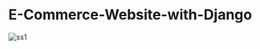 # E-Commerce-Website-with-Django
![ss1](https://user-images.githubusercontent.com/90494573/149345986-f50ec5f0-bda0-44bf-ab28-1954054b2b14.png)
